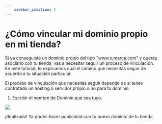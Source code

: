 ```yaml
---
    sidebar_position: 3
---
```


# ¿Cómo vincular mi dominio propio en mi tienda?

Si ya conseguiste un dominio propio del tipo "www.tumarca.com" y querés asociarlo con tu tienda, vas a necesitar seguir un proceso de vinculación. En este tutorial, te explicamos cuál el camino que necesitás seguir de acuerdo a tu situación particular.

El proceso de vinculación que necesitás seguir depende de si tenés contratado un hosting o servidor propio o no para tu dominio.

1. Escribir el nombre de Dominio que sea tuyo.

![](/Fotos/TiendaOnline/Dominios/vincular-mi-dominio-propio.png)

¡Realizado! Ya podés hacer publicidad con tu nuevo dominio de tu tienda.
